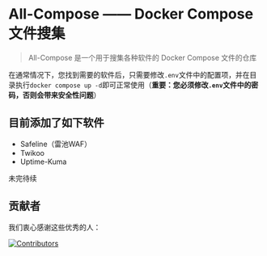 # All-Compose —— Docker Compose 文件搜集

> All-Compose 是一个用于搜集各种软件的 Docker Compose 文件的仓库

在通常情况下，您找到需要的软件后，只需要修改`.env`文件中的配置项，并在目录执行`docker compose up -d`即可正常使用（**重要：您必须修改`.env`文件中的密码，否则会带来安全性问题**）

## 目前添加了如下软件

- Safeline（雷池WAF）
- Twikoo
- Uptime-Kuma

未完待续

## 贡献者

我们衷心感谢这些优秀的人：

[![Contributors](https://contrib.rocks/image?repo=sweetsky123/all-compose)](https://github.com/sweetsky123/all-compose/graphs/contributors)
